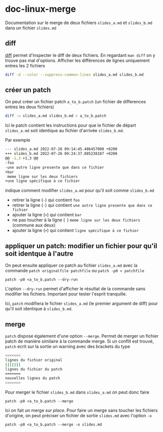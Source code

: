 # doc-linux-merge

Documentation sur le merge de deux fichiers `slides_a.md` et `slides_b.md` dans un fichier `slides.md`

## diff

[diff](https://man7.org/linux/man-pages/man1/diff.1.html) permet d'inspecter le diff de deux fichiers. En regardant `man diff` on y trouve pas mal d'options.
Afficher les différences de lignes uniquement entres les 2 fichiers

~~~bash
diff -d --color --suppress-common-lines slides_a.md slides_b.md
~~~

## créer un patch

On peut créer un fichier patch `a_to_b.patch` (un fichier de differences entres les deux fichiers) 

~~~bash
diff -u slides_a.md slides_b.md > a_to_b.patch
~~~

Ici le patch contient les instructions pour que le fichier de départ `slides_a.md` soit identique au fichier d'arrivée `slides_b.md`.

Par exemple

~~~bash
--- slides_a.md	2022-07-26 09:14:45.486457000 +0200
+++ slides_b.md	2022-07-26 09:24:37.885238187 +0200
@@ -1,3 +1,3 @@
-foo
-une autre ligne presente que dans ce fichier
+bar
 meme ligne sur les deux fichiers
+une ligne spécifique à ce fichier
~~~

indique comment modifier `slides_a.md` pour qu'il soit comme `slides_b.md`

- retirer la ligne (`-`) qui contient `foo`
- retirer la ligne (`-`) qui contient `une autre ligne presente que dans ce fichier`
- ajouter la ligne (`+`) qui contient `bar`
- ne pas toucher à la ligne (` `) `meme ligne sur les deux fichiers` (commune aux deux)
- ajouter la ligne (`+`) qui contient `ligne spécifique à ce fichier`

## appliquer un patch: modifier un fichier pour qu'il soit identque à l'autre

On peut ensuite appliquer ce patch au fichier `slides_a.md` avec la commande `patch originalfile patchfile` ou `patch -p0 < patchfile`

~~~
patch -p0 <a_to_b.patch --dry-run
~~~

L'option `--dry-run` permet d'afficher le résultat de la commande sans modifier les fichiers. Important pour tester l'esprit tranquille.

Ici, `patch` modifiera le fichier `slides_a.md` (le premier argument de diff) pour qu'il soit identique à `slides_b.md`.

## merge

`patch` dispose également d'une option `--merge`. Permet de merger un fichier patch de manière similaire à la commande merge. Si un conflit est trouvé, `patch` ecrit sur la sortie un warning avec des brackets du type
~~~bash
<<<<<<<
lignes du fichier original
|||||||
lignes du fichier du patch
=======
nouvelles lignes du patch
>>>>>>>
~~~

Pour merger le fichier `slides_b.md` dans `slides_a.md` on peut donc faire

~~~
patch -p0 <a_to_b.patch --merge
~~~

Ici on fait un merge *sur place*. Pour faire un merge sans toucher les fichiers d'origine, on peut préciser un fichier de sortie `slides.md` avec l'option `-o`

~~~
patch -p0 <a_to_b.patch --merge -o slides.md
~~~